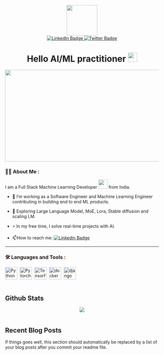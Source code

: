 <div id="header" align="center">
  <img src="https://media.giphy.com/media/M9gbBd9nbDrOTu1Mqx/giphy.gif" width="100"/>
</div>

 <div id="badges" align="center">
        <a href="https://www.linkedin.com/in/sambit-sekhar-ai/">
          <img src="https://img.shields.io/badge/LinkedIn-blue?style=for-the-badge&logo=linkedin&logoColor=white" alt="LinkedIn Badge"/>
        </a>
<!--         <a href="your-youtube-URL">
          <img src="https://img.shields.io/badge/YouTube-red?style=for-the-badge&logo=youtube&logoColor=white" alt="Youtube Badge"/>
        </a> -->
        <a href="https://twitter.com/sambit_ai">
          <img src="https://img.shields.io/badge/Twitter-blue?style=for-the-badge&logo=twitter&logoColor=white" alt="Twitter Badge"/>
        </a>
</div>

<div id="viewer" align="center">
    <img src="https://komarev.com/ghpvc/?username=sam-ai&style=flat-square&color=blue" alt=""/>
</div>

<div id="title" align="center">
  <h1>
    Hello AI/ML practitioner
    <img src="https://media.giphy.com/media/hvRJCLFzcasrR4ia7z/giphy.gif" width="30px"/>
  </h1>
</div>
  

<div align="center">
  <img src="https://media.giphy.com/media/sULKEgDMX8LcI/giphy.gif" width="600" height="300"/>
</div>

### :woman_technologist: About Me :
I am a Full Stack Machine Learning Developer <img src="https://media.giphy.com/media/WUlplcMpOCEmTGBtBW/giphy.gif" width="30"> from India.
- :telescope: I’m working as a Software Engineer and Machine Learning Engineer contributing in building end to end ML products.

- :seedling: Exploring Large Language Model, MoE, Lora, Stable diffusion and scaling LM.

- :zap: In my free time, I solve real-time projects with AI.

- :mailbox:How to reach me: [![Linkedin Badge](https://img.shields.io/badge/-kakbar-blue?style=flat&logo=Linkedin&logoColor=white)](https://www.linkedin.com/in/sambit-sekhar-ai/)

---


### :hammer_and_wrench: Languages and Tools :
<div>
  <img src="https://cdn.jsdelivr.net/gh/devicons/devicon/icons/python/python-original-wordmark.svg" title="Python" alt="Python" width="40" height="40"/>&nbsp;
  <img src="https://cdn.jsdelivr.net/gh/devicons/devicon/icons/pytorch/pytorch-original-wordmark.svg" title="Pytorch" alt="Pytorch" width="40" height="40"/>&nbsp;
  <img src="https://cdn.jsdelivr.net/gh/devicons/devicon/icons/tensorflow/tensorflow-original.svg" title="Tensorflow" alt="Tensorflow" width="40" height="40"/>&nbsp;
  <img src="https://cdn.jsdelivr.net/gh/devicons/devicon/icons/docker/docker-original-wordmark.svg" title="docker" alt="docker" width="40" height="40"/>&nbsp;
  <img src="https://cdn.jsdelivr.net/gh/devicons/devicon/icons/django/django-plain-wordmark.svg" title="django" alt="django" width="40" height="40"/>&nbsp;
</div>

<br/>  


## Github Stats  
<div align="center"><img src="https://github-readme-stats.vercel.app/api?username=sam-ai&show_icons=true&count_private=true&hide_border=true" align="center" /></div>  

<br/>  


## Recent Blog Posts  
<!-- BLOG-POST-LIST:START -->  
If things goes well, this section should automatically be replaced by a list of your blog posts after you commit your readme file. 
<!-- BLOG-POST-LIST:END -->  

<br/>  
